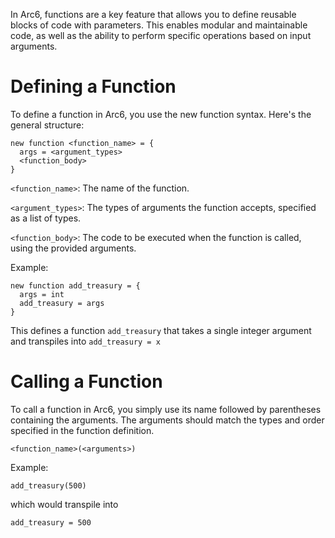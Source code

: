 In Arc6, functions are a key feature that allows you to define reusable blocks of code with parameters. This enables modular and maintainable code, as well as the ability to perform specific operations based on input arguments.

# Defining a Function

To define a function in Arc6, you use the new function syntax. Here's the general structure:
```
new function <function_name> = {
  args = <argument_types>
  <function_body>
}
```

`<function_name>`: The name of the function.

`<argument_types>`: The types of arguments the function accepts, specified as a list of types.

`<function_body>`: The code to be executed when the function is called, using the provided arguments.

Example:
```
new function add_treasury = {
  args = int
  add_treasury = args
}
```
This defines a function `add_treasury` that takes a single integer argument and transpiles into `add_treasury = x`

# Calling a Function

To call a function in Arc6, you simply use its name followed by parentheses containing the arguments. The arguments should match the types and order specified in the function definition.

```<function_name>(<arguments>)```

Example:

```
add_treasury(500)
```
which would transpile into
```
add_treasury = 500
```
